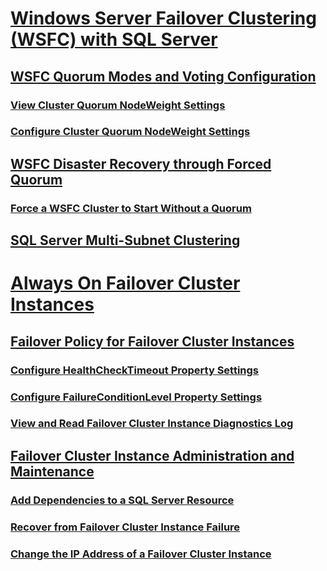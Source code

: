 # [Windows Server Failover Clustering (WSFC) with SQL Server](windows-server-failover-clustering-wsfc-with-sql-server.md)
## [WSFC Quorum Modes and Voting Configuration](wsfc-quorum-modes-and-voting-configuration-sql-server.md)
### [View Cluster Quorum NodeWeight Settings](view-cluster-quorum-nodeweight-settings.md)
### [Configure Cluster Quorum NodeWeight Settings](configure-cluster-quorum-nodeweight-settings.md)
## [WSFC Disaster Recovery through Forced Quorum](wsfc-disaster-recovery-through-forced-quorum-sql-server.md)
### [Force a WSFC Cluster to Start Without a Quorum](force-a-wsfc-cluster-to-start-without-a-quorum.md)
## [SQL Server Multi-Subnet Clustering](sql-server-multi-subnet-clustering-sql-server.md)
# [Always On Failover Cluster Instances](always-on-failover-cluster-instances-sql-server.md)
## [Failover Policy for Failover Cluster Instances](failover-policy-for-failover-cluster-instances.md)
### [Configure HealthCheckTimeout Property Settings](configure-healthchecktimeout-property-settings.md)
### [Configure FailureConditionLevel Property Settings](configure-failureconditionlevel-property-settings.md)
### [View and Read Failover Cluster Instance Diagnostics Log](view-and-read-failover-cluster-instance-diagnostics-log.md)
## [Failover Cluster Instance Administration and Maintenance](failover-cluster-instance-administration-and-maintenance.md)
### [Add Dependencies to a SQL Server Resource](add-dependencies-to-a-sql-server-resource.md)
### [Recover from Failover Cluster Instance Failure](recover-from-failover-cluster-instance-failure.md)
### [Change the IP Address of a Failover Cluster Instance](change-the-ip-address-of-a-failover-cluster-instance.md)
